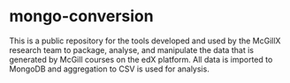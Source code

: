 mongo-conversion
================

This is a public repository for the tools developed and used by the McGillX research team to package, analyse, and manipulate the data that is generated by McGill courses on the edX platform. All data is imported to MongoDB and aggregation to CSV is used for analysis.
